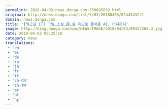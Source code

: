 ```yaml
---
permalink: 2018-04-03-news.donga.com-350695839.html
original: http://news.donga.com/list/3/03/20180403/89443432/1
domain: news.donga.com
title: '[퇴근길 IT] 그림…소설…詩…삶 속으로 들어온 AI, 어디까지'
image: http://dimg.donga.com/wps/NEWS/IMAGE/2018/04/03/89437365.3.jpg
date: 2018-04-03 09:25:18
category: news
translations: 
 - 'en'
 - 'es'
 - 'de'
 - 'ru'
 - 'ja'
 - 'fr'
 - 'it'
 - 'zh-CN'
 - 'zh-TW'
 - 'ar'
 - 'pt'
 - 'hy'
---
```


